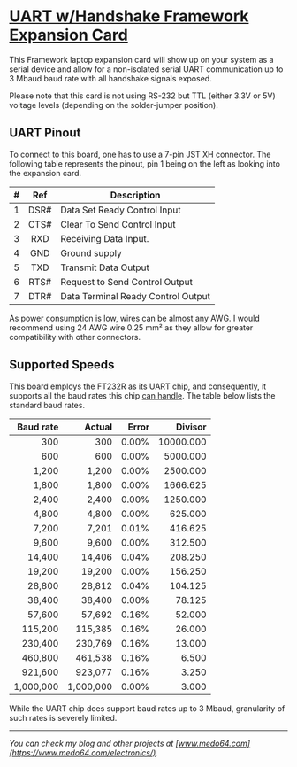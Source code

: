 [UART w/Handshake Framework Expansion Card](https://medo64.com/uarthandshakefec/)
=================================================================================

This Framework laptop expansion card will show up on your system as a serial
device and allow for a non-isolated serial UART communication up to 3 Mbaud
baud rate with all handshake signals exposed.

Please note that this card is not using RS-232 but TTL (either 3.3V or 5V)
voltage levels (depending on the solder-jumper position).


## UART Pinout

To connect to this board, one has to use a 7-pin JST XH connector. The following
table represents the pinout, pin 1 being on the left as looking into the
expansion card.

| # | Ref  | Description                        |
|--:|:----:|------------------------------------|
| 1 | DSR# | Data Set Ready Control Input       |
| 2 | CTS# | Clear To Send Control Input        |
| 3 | RXD  | Receiving  Data Input.             |
| 4 | GND  | Ground supply                      |
| 5 | TXD  | Transmit Data Output               |
| 6 | RTS# | Request to Send Control Output     |
| 7 | DTR# | Data Terminal Ready Control Output |

As power consumption is low, wires can be almost any AWG. I would recommend
using 24 AWG wire 0.25 mm² as they allow for greater compatibility with other
connectors.


## Supported Speeds

This board employs the FT232R as its UART chip, and consequently, it supports
all the baud rates this chip [can handle](https://ftdichip.com/Documents/AppNotes/AN232B-05_BaudRates.pdf).
The table below lists the standard baud rates.

| Baud rate |    Actual | Error |    Divisor |
|----------:|----------:|------:|-----------:|
|       300 |       300 | 0.00% |  10000.000 |
|       600 |       600 | 0.00% |   5000.000 |
|     1,200 |     1,200 | 0.00% |   2500.000 |
|     1,800 |     1,800 | 0.00% |   1666.625 |
|     2,400 |     2,400 | 0.00% |   1250.000 |
|     4,800 |     4,800 | 0.00% |    625.000 |
|     7,200 |     7,201 | 0.01% |    416.625 |
|     9,600 |     9,600 | 0.00% |    312.500 |
|    14,400 |    14,406 | 0.04% |    208.250 |
|    19,200 |    19,200 | 0.00% |    156.250 |
|    28,800 |    28,812 | 0.04% |    104.125 |
|    38,400 |    38,400 | 0.00% |     78.125 |
|    57,600 |    57,692 | 0.16% |     52.000 |
|   115,200 |   115,385 | 0.16% |     26.000 |
|   230,400 |   230,769 | 0.16% |     13.000 |
|   460,800 |   461,538 | 0.16% |      6.500 |
|   921,600 |   923,077 | 0.16% |      3.250 |
| 1,000,000 | 1,000,000 | 0.00% |      3.000 |

While the UART chip does support baud rates up to 3 Mbaud, granularity of such
rates is severely limited.


---
*You can check my blog and other projects at [www.medo64.com](https://www.medo64.com/electronics/).*
